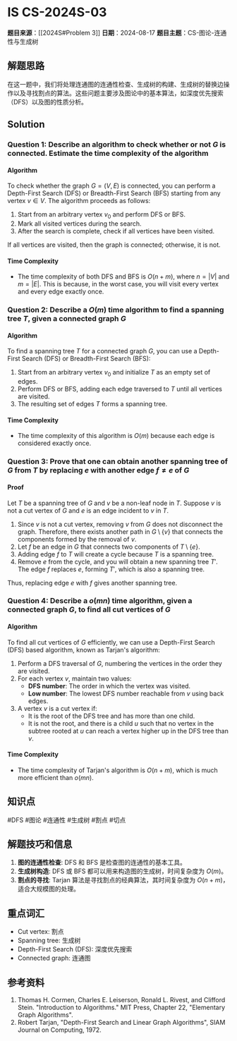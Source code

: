 # IS CS-2024S-03

**题目来源**：[[2024S#Problem 3]]
**日期**：2024-08-17
**题目主题**：CS-图论-连通性与生成树

## 解题思路

在这一题中，我们将处理连通图的连通性检查、生成树的构建、生成树的替换边操作以及寻找割点的算法。这些问题主要涉及图论中的基本算法，如深度优先搜索（DFS）以及图的性质分析。

## Solution

### Question 1: Describe an algorithm to check whether or not $G$ is connected. Estimate the time complexity of the algorithm

#### Algorithm

To check whether the graph $G = (V, E)$ is connected, you can perform a Depth-First Search (DFS) or Breadth-First Search (BFS) starting from any vertex $v \in V$. The algorithm proceeds as follows:

1. Start from an arbitrary vertex $v_0$ and perform DFS or BFS.
2. Mark all visited vertices during the search.
3. After the search is complete, check if all vertices have been visited.

If all vertices are visited, then the graph is connected; otherwise, it is not.

#### Time Complexity

- The time complexity of both DFS and BFS is $O(n + m)$, where $n = |V|$ and $m = |E|$. This is because, in the worst case, you will visit every vertex and every edge exactly once.

### Question 2: Describe a $O(m)$ time algorithm to find a spanning tree $T$, given a connected graph $G$

#### Algorithm

To find a spanning tree $T$ for a connected graph $G$, you can use a Depth-First Search (DFS) or Breadth-First Search (BFS):

1. Start from an arbitrary vertex $v_0$ and initialize $T$ as an empty set of edges.
2. Perform DFS or BFS, adding each edge traversed to $T$ until all vertices are visited.
3. The resulting set of edges $T$ forms a spanning tree.

#### Time Complexity

- The time complexity of this algorithm is $O(m)$ because each edge is considered exactly once.

### Question 3: Prove that one can obtain another spanning tree of $G$ from $T$ by replacing $e$ with another edge $f \neq e$ of $G$

#### Proof

Let $T$ be a spanning tree of $G$ and $v$ be a non-leaf node in $T$. Suppose $v$ is not a cut vertex of $G$ and $e$ is an edge incident to $v$ in $T$.

1. Since $v$ is not a cut vertex, removing $v$ from $G$ does not disconnect the graph. Therefore, there exists another path in $G \setminus \{v\}$ that connects the components formed by the removal of $v$.
2. Let $f$ be an edge in $G$ that connects two components of $T \setminus \{e\}$.
3. Adding edge $f$ to $T$ will create a cycle because $T$ is a spanning tree.
4. Remove $e$ from the cycle, and you will obtain a new spanning tree $T'$. The edge $f$ replaces $e$, forming $T'$, which is also a spanning tree.

Thus, replacing edge $e$ with $f$ gives another spanning tree.

### Question 4: Describe a $o(mn)$ time algorithm, given a connected graph $G$, to find all cut vertices of $G$

#### Algorithm

To find all cut vertices of $G$ efficiently, we can use a Depth-First Search (DFS) based algorithm, known as Tarjan's algorithm:

1. Perform a DFS traversal of $G$, numbering the vertices in the order they are visited.
2. For each vertex $v$, maintain two values:
   - **DFS number**: The order in which the vertex was visited.
   - **Low number**: The lowest DFS number reachable from $v$ using back edges.
3. A vertex $v$ is a cut vertex if:
   - It is the root of the DFS tree and has more than one child.
   - It is not the root, and there is a child $u$ such that no vertex in the subtree rooted at $u$ can reach a vertex higher up in the DFS tree than $v$.

#### Time Complexity

- The time complexity of Tarjan's algorithm is $O(n + m)$, which is much more efficient than $o(mn)$.

## 知识点

#DFS #图论 #连通性 #生成树 #割点 #切点

## 解题技巧和信息

1. **图的连通性检查**: DFS 和 BFS 是检查图的连通性的基本工具。
2. **生成树构造**: DFS 或 BFS 都可以用来构造图的生成树，时间复杂度为 $O(m)$。
3. **割点的寻找**: Tarjan 算法是寻找割点的经典算法，其时间复杂度为 $O(n + m)$，适合大规模图的处理。

## 重点词汇

- Cut vertex: 割点
- Spanning tree: 生成树
- Depth-First Search (DFS): 深度优先搜索
- Connected graph: 连通图

## 参考资料

1. Thomas H. Cormen, Charles E. Leiserson, Ronald L. Rivest, and Clifford Stein. "Introduction to Algorithms." MIT Press, Chapter 22, "Elementary Graph Algorithms".
2. Robert Tarjan, "Depth-First Search and Linear Graph Algorithms", SIAM Journal on Computing, 1972.
